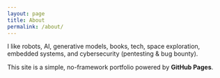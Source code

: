 ```yaml
---
layout: page
title: About
permalink: /about/
---
```


I like robots, AI, generative models, books, tech, space exploration, embedded systems, and cybersecurity (pentesting & bug bounty).

This site is a simple, no-framework portfolio powered by **GitHub Pages**.
